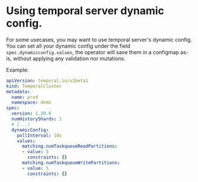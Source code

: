 # Using temporal server dynamic config.

For some usecases, you may want to use temporal server's dynamic config.
You can set all your dynamic config under the field `spec.dynamicconfig.values`, the operator will save them in a configmap as-is, without applying any validation nor mutations.

Example:
```yaml
apiVersion: temporal.io/v1beta1
kind: TemporalCluster
metadata:
  name: prod
  namespace: demo
spec:
  version: 1.20.0
  numHistoryShards: 1
  # [...]
  dynamicConfig:
    pollInterval: 10s
    values:
      matching.numTaskqueueReadPartitions:
      - value: 5
        constraints: {}
      matching.numTaskqueueWritePartitions:
      - value: 5
        constraints: {}
```